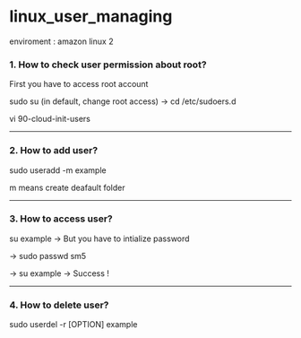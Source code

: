 # linux_user_managing 

enviroment : amazon linux 2

### 1. How to check user permission about root?

First you have to access root account

sudo su (in default, change root access) -> cd /etc/sudoers.d

vi 90-cloud-init-users

* * *

### 2. How to add user?

sudo useradd -m example

m means create deafault folder

* * *

### 3. How to access user?

su example -> But you have to intialize password

-> sudo passwd sm5

-> su example -> Success !

* * *

### 4. How to delete user?

sudo userdel -r [OPTION] example
